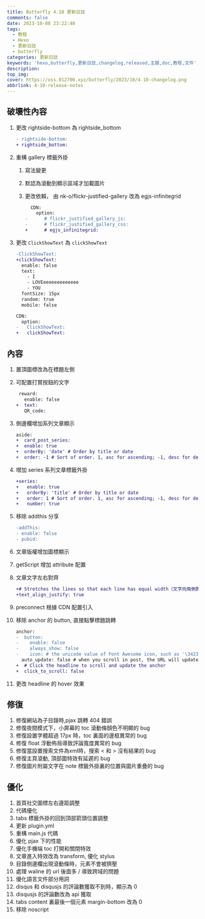 ```yaml
---
title: Butterfly 4.10 更新日誌
comments: false
date: 2023-10-08 23:22:40
tags:
  - 教程
  - Hexo
  - 更新日誌
  - butterfly
categories: 更新日誌
keywords: 'hexo,butterfly,更新日誌,changelog,released,主題,doc,教程,文件'
description:
top_img:
cover: https://oss.012700.xyz/butterfly/2023/10/4-10-changelog.png
abbrlink: 4-10-release-notes
---
```




## 破壞性內容
1. 更改 rightside-bottom 為 rightside_bottom

    ```diff
    - rightside-bottom:
    + rightside_bottom:
    ```

1. 重構 gallery 標籤外掛
   1. 寫法變更
   2. 默認為滾動到顯示區域才加載圖片
   3. 更改依賴， 由 nk-o/flickr-justified-gallery 改為 egjs-infinitegrid

      ```diff
        CDN:
          option:
      -      # flickr_justified_gallery_js:
      -      # flickr_justified_gallery_css:
      +      # egjs_infinitegrid:
      ```

3. 更改 `ClickShowText` 為 `clickShowText`

   ```DIFF
   -ClickShowText:
   +clickShowText:
     enable: false
     text:
       - I
       - LOVEeeeeeeeeeeeee
       - YOU
     fontSize: 15px
     random: true
     mobile: false
   
   CDN:
     option:
   -   ClickShowText:
   +   clickShowText:
   ```
   
## 內容
1. 置頂圖標改為在標題左側

2. 可配置打賞按鈕的文字

   ```diff
    reward:
      enable: false
   +  text:
      QR_code:
   ```
   
3. 側邊欄增加系列文章顯示
   ```diff
   aside:
   +  card_post_series:
   +  enable: true
   +  orderBy: 'date' # Order by title or date
   +  order: -1 # Sort of order. 1, asc for ascending; -1, desc for descending
   ```
   
4. 增加 series 系列文章標籤外掛
   ```diff
   +series:
   +   enable: true
   +   orderBy: 'title' # Order by title or date
   +   order: 1 # Sort of order. 1, asc for ascending; -1, desc for descending
   +   number: true
   ```
   
5. 移除 addthis 分享
   ```diff
   -addThis:
   - enable: false
   - pubid:
   ```
   
6. 文章版權增加圖標顯示

7. getScript 增加 attribute 配置

8. 文章文字左右對齊

   ```diff
   +# Stretches the lines so that each line has equal width（文字向兩側對齊，對最後一行無效）
   +text_align_justify: true
   ```

9.  preconnect 根據 CDN 配置引入

10. 移除 anchor 的 button, 直接點擊標題跳轉
    ```diff
    anchor:
    -  button:
    -    enable: false
    -    always_show: false
    -    icon: # the unicode value of Font Awesome icon, such as '\3423'
      auto_update: false # when you scroll in post, the URL will update according to header id.
    +  # Click the headline to scroll and update the anchor
    +  click_to_scroll: false
    ```

11. 更改 headline 的 hover 效果

## 修復
1. 修復網站為子目錄時,pjax 跳轉 404 錯誤
2. 修復夜間模式下，小屏幕的 toc 滾動條顏色不明顯的 bug
3. 修復設置字體超過 17px 時，toc 裏面的邊框異常的 bug
4. 修復 float 浮動佈局導致評論寬度異常的 bug
5. 修復當設置搜索文件為xml時，搜索 < 和 > 沒有結果的 bug
6. 修復主頁滾動, 頂部圖特效有延遲的 bug
7. 修復圖片附屬文字在 note 標籤外掛裏的位置與圖片重疊的 bug

## 優化
1. 首頁社交圖標左右邊距調整
2. 代碼優化
3. tabs 標籤外掛的回到頂部箭頭位置調整
4. 更新 plugin.yml
5. 重構 main.js 代碼
6. 優化 pjax 下的性能
7. 優化手機端 toc 打開和關閉特效
8. 文章進入特效改為 transform, 優化 stylus
9. 目錄側邊欄出現滾動條時，元素不會被擠壓
10. 處理 waline 的 url 後面多 / 導致跨域的問題
11. 優化語言文件部分用詞
12. disqus 和 disqusjs 的評論數獲取不到時，顯示為 0
13. disqusjs 的評論數改為 api 獲取
14. tabs content 裏最後一個元素 margin-bottom 改為 0
15. 移除 noscript